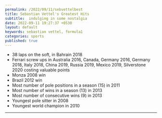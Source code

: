```yaml
---
permalink: /2022/09/11/sebvettelbest
title: Sebastian Vettel's Greatest Hits
subtitle:  indulging in some nostalgia
date: 2022-09-11 19:27:37 +0530
layout: default
keywords: sebastian vettel, formula1
categories: sports
published: true
---
```


- 38 laps on the soft, in Bahrain 2018
- Ferrari screw ups in Australia 2016, Canada, Germany 2016, Germany 2018, Italy 2018, China 2019, Russia 2019, Mexico 2019, Silverstone 2020 costing valuable points
- Monza 2008 win
- Brazil 2012 win
- Most number of pole positions in a season (15) in 2011
- Most number of wins in a season (13) in 2013
- Most number of consecutive wins (9) in 2013
- Youngest pole sitter in 2008
- Youngest world champion in 2010

---

